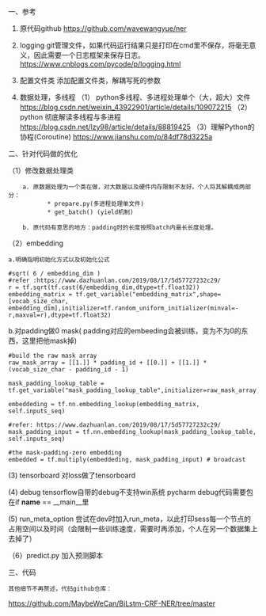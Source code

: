 一、参考

1. 原代码github
https://github.com/wavewangyue/ner

2. logging
git管理文件，如果代码运行结果只是打印在cmd里不保存，将毫无意义，因此需要一个日志框架来保存日志。
https://www.cnblogs.com/pycode/p/logging.html

3. 配置文件类
    添加配置文件类，解耦写死的参数

4. 数据处理，多线程
   （1） python多线程、多进程处理单个（大，超大）文件
        https://blog.csdn.net/weixin_43922901/article/details/109072215
    （2）python 彻底解读多线程与多进程
        https://blog.csdn.net/lzy98/article/details/88819425
    （3）理解Python的协程(Coroutine)
        https://www.jianshu.com/p/84df78d3225a

二、针对代码做的优化

（1）修改数据处理类
    
        a. 原数据处理为一个类在做，对大数据以及硬件内存限制不友好。个人将其解耦成两部分：
	           * prepare.py(多进程处理单文件)
	           * get_batch() (yield机制)

        b. 原代码有意思的地方：padding时的长度按照batch内最长长度处理。
    
（2）embedding

	a.明确指明初始化方式以及初始化公式
```
#sqrt( 6 / embedding_dim )
#refer :https://www.dazhuanlan.com/2019/08/17/5d57727232c29/
r = tf.sqrt(tf.cast(6/embedding_dim,dtype=tf.float32))
embedding_matrix = tf.get_variable("embedding_matrix",shape=[vocab_size_char, embedding_dim],initializer=tf.random_uniform_initializer(minval=-r,maxval=r),dtype=tf.float32)
```

  b.对padding做0 mask( padding对应的embeeding会被训练，变为不为0的东西，这里把他mask掉)

```
#build the raw mask array
raw_mask_array = [[1.]] * padding_id + [[0.]] + [[1.]] * (vocab_size_char - padding_id - 1)

mask_padding_lookup_table = tf.get_variable("mask_padding_lookup_table",initializer=raw_mask_array,dtype=tf.float32,trainable=False)

embeddeding = tf.nn.embedding_lookup(embedding_matrix, self.inputs_seq)

#refer: https://www.dazhuanlan.com/2019/08/17/5d57727232c29/
mask_padding_input = tf.nn.embedding_lookup(mask_padding_lookup_table, self.inputs_seq)

#the mask-padding-zero embedding
embedded = tf.multiply(embeddeding, mask_padding_input) # broadcast
```

(3) tensorboard
  对loss做了tensorboard

(4) debug
    tensorflow自带的debug不支持win系统
    pycharm debug代码需要包在if __name__ == __main__里

(5) run_meta_option
  尝试在dev时加入run_meta，以此打印sess每一个节点的占用空间以及时间（会限制一些训练速度，需要时再添加，个人在另一个数据集上去掉了）

（6）predict.py
  加入预测脚本

三、代码

    其他细节不再赘述，代码github仓库：
https://github.com/MaybeWeCan/BiLstm-CRF-NER/tree/master
